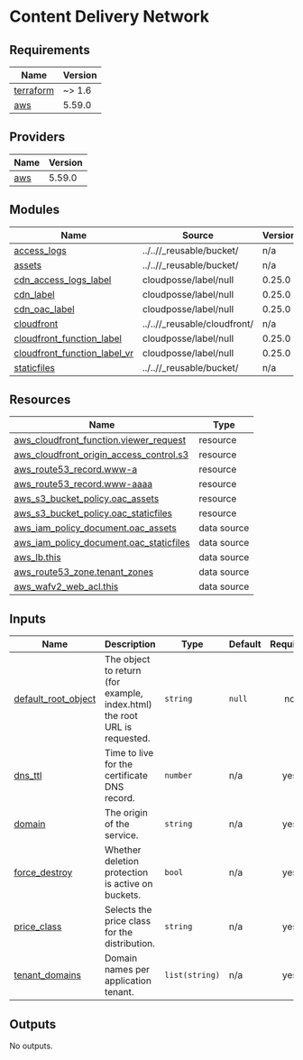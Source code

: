 # Content Delivery Network

<!-- BEGIN_TF_DOCS -->
## Requirements

| Name | Version |
|------|---------|
| <a name="requirement_terraform"></a> [terraform](#requirement\_terraform) | ~> 1.6 |
| <a name="requirement_aws"></a> [aws](#requirement\_aws) | 5.59.0 |

## Providers

| Name | Version |
|------|---------|
| <a name="provider_aws"></a> [aws](#provider\_aws) | 5.59.0 |

## Modules

| Name | Source | Version |
|------|--------|---------|
| <a name="module_access_logs"></a> [access\_logs](#module\_access\_logs) | ../..//_reusable/bucket/ | n/a |
| <a name="module_assets"></a> [assets](#module\_assets) | ../..//_reusable/bucket/ | n/a |
| <a name="module_cdn_access_logs_label"></a> [cdn\_access\_logs\_label](#module\_cdn\_access\_logs\_label) | cloudposse/label/null | 0.25.0 |
| <a name="module_cdn_label"></a> [cdn\_label](#module\_cdn\_label) | cloudposse/label/null | 0.25.0 |
| <a name="module_cdn_oac_label"></a> [cdn\_oac\_label](#module\_cdn\_oac\_label) | cloudposse/label/null | 0.25.0 |
| <a name="module_cloudfront"></a> [cloudfront](#module\_cloudfront) | ../..//_reusable/cloudfront/ | n/a |
| <a name="module_cloudfront_function_label"></a> [cloudfront\_function\_label](#module\_cloudfront\_function\_label) | cloudposse/label/null | 0.25.0 |
| <a name="module_cloudfront_function_label_vr"></a> [cloudfront\_function\_label\_vr](#module\_cloudfront\_function\_label\_vr) | cloudposse/label/null | 0.25.0 |
| <a name="module_staticfiles"></a> [staticfiles](#module\_staticfiles) | ../..//_reusable/bucket/ | n/a |

## Resources

| Name | Type |
|------|------|
| [aws_cloudfront_function.viewer_request](https://registry.terraform.io/providers/hashicorp/aws/5.59.0/docs/resources/cloudfront_function) | resource |
| [aws_cloudfront_origin_access_control.s3](https://registry.terraform.io/providers/hashicorp/aws/5.59.0/docs/resources/cloudfront_origin_access_control) | resource |
| [aws_route53_record.www-a](https://registry.terraform.io/providers/hashicorp/aws/5.59.0/docs/resources/route53_record) | resource |
| [aws_route53_record.www-aaaa](https://registry.terraform.io/providers/hashicorp/aws/5.59.0/docs/resources/route53_record) | resource |
| [aws_s3_bucket_policy.oac_assets](https://registry.terraform.io/providers/hashicorp/aws/5.59.0/docs/resources/s3_bucket_policy) | resource |
| [aws_s3_bucket_policy.oac_staticfiles](https://registry.terraform.io/providers/hashicorp/aws/5.59.0/docs/resources/s3_bucket_policy) | resource |
| [aws_iam_policy_document.oac_assets](https://registry.terraform.io/providers/hashicorp/aws/5.59.0/docs/data-sources/iam_policy_document) | data source |
| [aws_iam_policy_document.oac_staticfiles](https://registry.terraform.io/providers/hashicorp/aws/5.59.0/docs/data-sources/iam_policy_document) | data source |
| [aws_lb.this](https://registry.terraform.io/providers/hashicorp/aws/5.59.0/docs/data-sources/lb) | data source |
| [aws_route53_zone.tenant_zones](https://registry.terraform.io/providers/hashicorp/aws/5.59.0/docs/data-sources/route53_zone) | data source |
| [aws_wafv2_web_acl.this](https://registry.terraform.io/providers/hashicorp/aws/5.59.0/docs/data-sources/wafv2_web_acl) | data source |

## Inputs

| Name | Description | Type | Default | Required |
|------|-------------|------|---------|:--------:|
| <a name="input_default_root_object"></a> [default\_root\_object](#input\_default\_root\_object) | The object to return (for example, index.html) the root URL is requested. | `string` | `null` | no |
| <a name="input_dns_ttl"></a> [dns\_ttl](#input\_dns\_ttl) | Time to live for the certificate DNS record. | `number` | n/a | yes |
| <a name="input_domain"></a> [domain](#input\_domain) | The origin of the service. | `string` | n/a | yes |
| <a name="input_force_destroy"></a> [force\_destroy](#input\_force\_destroy) | Whether deletion protection is active on buckets. | `bool` | n/a | yes |
| <a name="input_price_class"></a> [price\_class](#input\_price\_class) | Selects the price class for the distribution. | `string` | n/a | yes |
| <a name="input_tenant_domains"></a> [tenant\_domains](#input\_tenant\_domains) | Domain names per application tenant. | `list(string)` | n/a | yes |

## Outputs

No outputs.
<!-- END_TF_DOCS -->